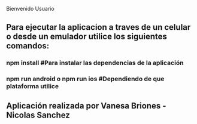 Bienvenido Usuario 

## Para ejecutar la aplicacion a traves de un celular o desde un emulador utilice los siguientes comandos:

### npm install #Para instalar las dependencias de la aplicación
### npm run android o npm run ios #Dependiendo de que plataforma utilice 


## Aplicación realizada por Vanesa Briones - Nicolas Sanchez